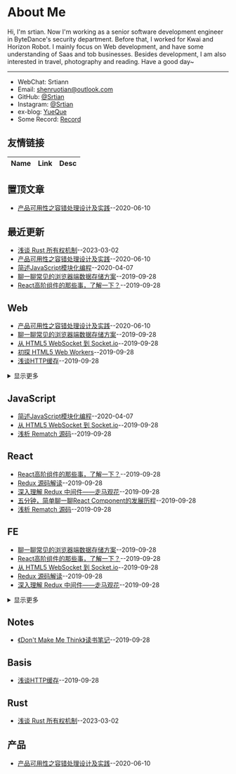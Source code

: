 # About Me
Hi, I'm srtian. Now I'm working as a senior software development engineer in ByteDance's security department. Before that,
I worked for Kwai and Horizon Robot. I mainly focus on Web development,
and have some understanding of Saas and tob businesses. Besides development, I am also interested in travel, photography and reading. Have a good day~

---
- WebChat: Srtiann
- Email: shenruotian@outlook.com
- GitHub: [@Srtian](https://github.com/srtian)
- Instagram: [@Srtian](https://www.instagram.com/srtian96/?next=%2F)
- ex-blog: [YueQue](https://www.yuque.com/srtian)
- Some Record: [Record](https://github.com/srtian/Record)
## 友情链接
| Name | Link | Desc | 
 | ---- | ---- | ---- |
## 置顶文章
- [产品可用性之容错处理设计及实践](https://github.com/srtian/Blog/issues/13)--2020-06-10
## 最近更新
- [浅谈 Rust 所有权机制](https://github.com/srtian/Blog/issues/14)--2023-03-02
- [产品可用性之容错处理设计及实践](https://github.com/srtian/Blog/issues/13)--2020-06-10
- [简述JavaScript模块化编程](https://github.com/srtian/Blog/issues/12)--2020-04-07
- [聊一聊常见的浏览器端数据存储方案](https://github.com/srtian/Blog/issues/11)--2019-09-28
- [React高阶组件的那些事，了解一下？](https://github.com/srtian/Blog/issues/10)--2019-09-28
## Web
- [产品可用性之容错处理设计及实践](https://github.com/srtian/Blog/issues/13)--2020-06-10
- [聊一聊常见的浏览器端数据存储方案](https://github.com/srtian/Blog/issues/11)--2019-09-28
- [ 从 HTML5 WebSocket 到 Socket.io](https://github.com/srtian/Blog/issues/9)--2019-09-28
- [初探 HTML5 Web Workers](https://github.com/srtian/Blog/issues/6)--2019-09-28
- [浅谈HTTP缓存](https://github.com/srtian/Blog/issues/5)--2019-09-28
<details><summary>显示更多</summary>

- [《Don't Make Me Think》读书笔记](https://github.com/srtian/Blog/issues/2)--2019-09-28
- [浅析浏览器进程发展历程](https://github.com/srtian/Blog/issues/1)--2019-09-28
</details>

## JavaScript
- [简述JavaScript模块化编程](https://github.com/srtian/Blog/issues/12)--2020-04-07
- [ 从 HTML5 WebSocket 到 Socket.io](https://github.com/srtian/Blog/issues/9)--2019-09-28
- [浅析 Rematch 源码](https://github.com/srtian/Blog/issues/3)--2019-09-28
## React
- [React高阶组件的那些事，了解一下？](https://github.com/srtian/Blog/issues/10)--2019-09-28
- [Redux 源码解读](https://github.com/srtian/Blog/issues/8)--2019-09-28
- [深入理解 Redux 中间件——走马观花](https://github.com/srtian/Blog/issues/7)--2019-09-28
- [五分钟，简单聊一聊React Component的发展历程](https://github.com/srtian/Blog/issues/4)--2019-09-28
- [浅析 Rematch 源码](https://github.com/srtian/Blog/issues/3)--2019-09-28
## FE
- [聊一聊常见的浏览器端数据存储方案](https://github.com/srtian/Blog/issues/11)--2019-09-28
- [React高阶组件的那些事，了解一下？](https://github.com/srtian/Blog/issues/10)--2019-09-28
- [ 从 HTML5 WebSocket 到 Socket.io](https://github.com/srtian/Blog/issues/9)--2019-09-28
- [Redux 源码解读](https://github.com/srtian/Blog/issues/8)--2019-09-28
- [深入理解 Redux 中间件——走马观花](https://github.com/srtian/Blog/issues/7)--2019-09-28
<details><summary>显示更多</summary>

- [初探 HTML5 Web Workers](https://github.com/srtian/Blog/issues/6)--2019-09-28
- [浅谈HTTP缓存](https://github.com/srtian/Blog/issues/5)--2019-09-28
- [五分钟，简单聊一聊React Component的发展历程](https://github.com/srtian/Blog/issues/4)--2019-09-28
- [浅析 Rematch 源码](https://github.com/srtian/Blog/issues/3)--2019-09-28
- [《Don't Make Me Think》读书笔记](https://github.com/srtian/Blog/issues/2)--2019-09-28
- [浅析浏览器进程发展历程](https://github.com/srtian/Blog/issues/1)--2019-09-28
</details>

## Notes
- [《Don't Make Me Think》读书笔记](https://github.com/srtian/Blog/issues/2)--2019-09-28
## Basis
- [浅谈HTTP缓存](https://github.com/srtian/Blog/issues/5)--2019-09-28
## Rust
- [浅谈 Rust 所有权机制](https://github.com/srtian/Blog/issues/14)--2023-03-02
## 产品
- [产品可用性之容错处理设计及实践](https://github.com/srtian/Blog/issues/13)--2020-06-10
